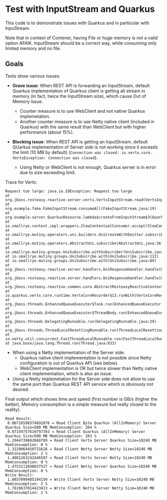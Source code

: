 # Test with InputStream and Quarkus

This code is to demonstrate issues with Quarkus and in particular with InpuStream.

Note that in context of Contener, having File or huge memory is not a valid option AFAIK.
InputStream should be a correct way, while consuming only limited memory and no file.

## Goals

Tests show various issues:

- **Grave issue**: When REST API is forwarding an InputStream, default Quarkus implementation of Quarkus 
  client is getting all stream in memory (in fact, twice the InputStream size), which cause Out of Memory 
  issue.
  - Counter measure is to use WebClient and not native Quarkus implemetation.
  - Another counter measure is to use Netty native client (included in Quarkus) with the same result than 
    WebClient but with higher performance (about 15%).

- **Blocking issue**: When REST API is getting an InputStream, default QUarkus implementation of Server side
is not working since it exceeds the limit (10 MB by default) (```Connection was closed: io.vertx.core.
  VertxException: Connection was closed```).
  - Using Netty or WebClient is not enough, Quarkus server is in error due to size exceeding limit.

Trace for Vertx:

```
Request too large: java.io.IOException: Request too large
at org.jboss.resteasy.reactive.server.vertx.VertxInputStream.read(VertxInputStream.java:99)
at org.example.fake.FakeInputStream.consumeAll(FakeInputStream.java:19)
at org.example.server.QuarkusResource.lambda$createFromInputStream$3(QuarkusResource.java:65)
at io.smallrye.context.impl.wrappers.SlowContextualConsumer.accept(SlowContextualConsumer.java:21)
at io.smallrye.mutiny.operators.uni.builders.UniCreateWithEmitter.subscribe(UniCreateWithEmitter.java:22)
at io.smallrye.mutiny.operators.AbstractUni.subscribe(AbstractUni.java:36)
at io.smallrye.mutiny.groups.UniSubscribe.withSubscriber(UniSubscribe.java:52)
at io.smallrye.mutiny.groups.UniSubscribe.with(UniSubscribe.java:112)
at io.smallrye.mutiny.groups.UniSubscribe.with(UniSubscribe.java:89)
at org.jboss.resteasy.reactive.server.handlers.UniResponseHandler.handle(UniResponseHandler.java:17)
at org.jboss.resteasy.reactive.server.handlers.UniResponseHandler.handle(UniResponseHandler.java:8)
at org.jboss.resteasy.reactive.common.core.AbstractResteasyReactiveContext.run(AbstractResteasyReactiveContext.java:141)
at io.quarkus.vertx.core.runtime.VertxCoreRecorder$13.runWith(VertxCoreRecorder.java:543)
at org.jboss.threads.EnhancedQueueExecutor$Task.run(EnhancedQueueExecutor.java:2449)
at org.jboss.threads.EnhancedQueueExecutor$ThreadBody.run(EnhancedQueueExecutor.java:1478)
at org.jboss.threads.DelegatingRunnable.run(DelegatingRunnable.java:29)
at org.jboss.threads.ThreadLocalResettingRunnable.run(ThreadLocalResettingRunnable.java:29)
at io.netty.util.concurrent.FastThreadLocalRunnable.run(FastThreadLocalRunnable.java:30)
at java.base/java.lang.Thread.run(Thread.java:833)
```

  - When using a Netty implementation of the Server side:
    - Quarkus native client implementation is not possible since Netty configuration is out of Quarkus 
      API (see below).
    - WebClient implementation is OK but twice slower than Netty native client implementation, which is 
      also an issue.
  - Using a Netty implemetation for the Server side does not allow to use the same port than Quarkus 
    REST API service which is obviously not desired.


Final output which shows time and speed (first number is GB/s (higher the better), Memory consumption is a 
simple measure but really closed to the reality).
```
Read Result:
 0.06718598374692876 = Read Client Byte Quarkus (AllInMemory) Server Quarkus Size=500 MB MemConsumption: 204 %
 0.07159757619797393 = Read Client Quarkus (AllInMemory) Server Quarkus Size=500 MB MemConsumption: 203 %
 1.2944739602668789 = Read Client Vertx Server Quarkus Size=10240 MB MemConsumption: 0 %
 1.3129064450721628 = Read Client Netty Server Netty Size=10240 MB MemConsumption: 2 %
 1.4081263242446587 = Read Client Vertx Server Netty Size=10240 MB MemConsumption: 0 %
 1.4753111698837527 = Read Client Netty Server Quarkus Size=10240 MB MemConsumption: 0 %
Write Result:
 1.0037099405194159 = Write Client Vertx Server Netty Size=10240 MB MemConsumption: 2 %
 1.7619637014423413 = Write Client Netty Server Netty Size=10240 MB MemConsumption: 2 %
```